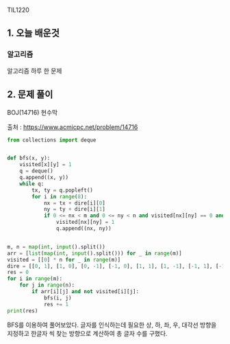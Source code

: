 TIL1220

## 1. 오늘 배운것

### 알고리즘



알고리즘 하루 한 문제

## 2. 문제 풀이

BOJ(14716) 현수막



출처 : https://www.acmicpc.net/problem/14716

``````python
from collections import deque


def bfs(x, y):
    visited[x][y] = 1
    q = deque()
    q.append((x, y))
    while q:
        tx, ty = q.popleft()
        for i in range(8):
            nx = tx + dire[i][0]
            ny = ty + dire[i][1]
            if 0 <= nx < m and 0 <= ny < n and visited[nx][ny] == 0 and arr[nx][ny] == 1:
                visited[nx][ny] = 1
                q.append((nx, ny))


m, n = map(int, input().split())
arr = [list(map(int, input().split())) for _ in range(m)]
visited = [[0] * n for _ in range(m)]
dire = [[0, 1], [1, 0], [0, -1], [-1, 0], [1, 1], [1, -1], [-1, 1], [-1, -1]]
res = 0
for i in range(m):
    for j in range(n):
        if arr[i][j] and not visited[i][j]:
            bfs(i, j)
            res += 1
print(res)
``````

 BFS를 이용하여 풀어보았다. 글자를 인식하는데 필요한 상, 하, 좌, 우, 대각선 방향을 지정하고 한글자 씩 찾는 방향으로 계산하여 총 글자 수를 구했다.
